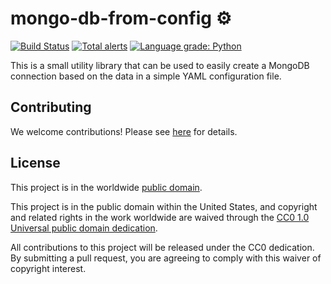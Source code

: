 # mongo-db-from-config ⚙️ #

[![Build Status](https://travis-ci.com/cisagov/mongo-db-from-config.svg?branch=develop)](https://travis-ci.com/cisagov/mongo-db-from-config)
[![Total alerts](https://img.shields.io/lgtm/alerts/g/cisagov/mongo-db-from-config.svg?logo=lgtm&logoWidth=18)](https://lgtm.com/projects/g/cisagov/mongo-db-from-config/alerts/)
[![Language grade: Python](https://img.shields.io/lgtm/grade/python/g/cisagov/mongo-db-from-config.svg?logo=lgtm&logoWidth=18)](https://lgtm.com/projects/g/cisagov/mongo-db-from-config/context:python)

This is a small utility library that can be used to easily create a MongoDB
connection based on the data in a simple YAML configuration file.

## Contributing ##

We welcome contributions!  Please see [here](CONTRIBUTING.md) for
details.

## License ##

This project is in the worldwide [public domain](LICENSE.md).

This project is in the public domain within the United States, and
copyright and related rights in the work worldwide are waived through
the [CC0 1.0 Universal public domain
dedication](https://creativecommons.org/publicdomain/zero/1.0/).

All contributions to this project will be released under the CC0
dedication. By submitting a pull request, you are agreeing to comply
with this waiver of copyright interest.
